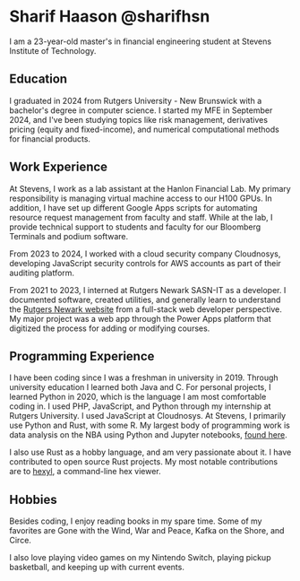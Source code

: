 # Sharif Haason @sharifhsn
I am a 23-year-old master's in financial engineering student at Stevens Institute of Technology.

## Education
I graduated in 2024 from Rutgers University - New Brunswick with a bachelor's degree in computer science. I started my MFE in September 2024, and I've been studying topics like risk management, derivatives pricing (equity and fixed-income), and numerical computational methods for financial products.

## Work Experience
At Stevens, I work as a lab assistant at the Hanlon Financial Lab. My primary responsibility is managing virtual machine access to our H100 GPUs. In addition, I have set up different Google Apps scripts for automating resource request management from faculty and staff. While at the lab, I provide technical support to students and faculty for our Bloomberg Terminals and podium software.

From 2023 to 2024, I worked with a cloud security company Cloudnosys, developing JavaScript security controls for AWS accounts as part of their auditing platform.

From 2021 to 2023, I interned at Rutgers Newark SASN-IT as a developer. I documented software, created utilities, and generally learn to understand the [Rutgers Newark website](https://sasn.rutgers.edu/) from a full-stack web developer perspective. My major project was a web app through the Power Apps platform that digitized the process for adding or modifying courses.

## Programming Experience
I have been coding since I was a freshman in university in 2019. Through university education I learned both Java and C. For personal projects, I learned Python in 2020, which is the language I am most comfortable coding in. I used PHP, JavaScript, and Python through my internship at Rutgers University. I used JavaScript at Cloudnosys. At Stevens, I primarily use Python and Rust, with some R. My largest body of programming work is data analysis on the NBA using Python and Jupyter notebooks, [found here](https://github.com/sharifhsn/nbaquant).

I also use Rust as a hobby language, and am very passionate about it. I have contributed to open source Rust projects. My most notable contributions are to [hexyl](https://github.com/sharkdp/hexyl), a command-line hex viewer.

## Hobbies
Besides coding, I enjoy reading books in my spare time. Some of my favorites are Gone with the Wind, War and Peace, Kafka on the Shore, and Circe.

I also love playing video games on my Nintendo Switch, playing pickup basketball, and keeping up with current events.
<!---
sharifhsn/sharifhsn is a ✨ special ✨ repository because its `README.md` (this file) appears on your GitHub profile.
You can click the Preview link to take a look at your changes.
--->
